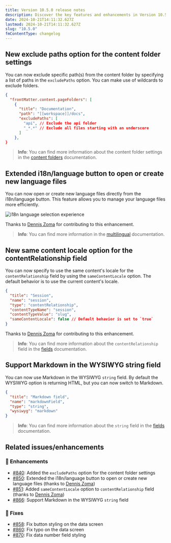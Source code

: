 ```yaml
---
title: Version 10.5.0 release notes
description: Discover the key features and enhancements in Version 10.5.0, including new options for content management and improved language file handling.
date: 2024-10-21T14:11:32.627Z
lastmod: 2024-10-21T14:11:32.627Z
slug: "10.5.0"
fmContentType: changelog
---
```


## New exclude paths option for the content folder settings

You can now exclude specific path(s) from the content folder by specifying a list of paths in the `excludePaths` option. You can make use of wildcards to exclude folders.

```json {{ "title": "Example of the excludePaths option" }}
{
  "frontMatter.content.pageFolders": [
    {
      "title": "Documentation",
      "path": "[[workspace]]/docs",
      "excludePaths": [
        "api", // Exclude the api folder
        "_*.*" // Exclude all files starting with an underscore
      ]
    },
}
```

> **Info**: You can find more information about the content folder settings in the [content folders](/docs/content-creation/content-folders) documentation.

## Extended i18n/language button to open or create new language files

You can now open or create new language files directly from the i18n/language button. This feature allows you to manage your language files more efficiently.

![i18n language selection experience](/releases/v10.5.0/i18n-language-selector.webp)

Thanks to [Dennis Zoma](https://github.com/wottpal) for contributing to this enhancement.

> **Info**: You can find more information in the [multilingual](/docs/content-creation/multilingual) documentation.

## New same content locale option for the contentRelationship field

You can now specify to use the same content's locale for the `contentRelationship` field by using the `sameContentLocale` option. The default behavior is to use the current content's locale.

```json {{ "title": "Example of the sameContentLocale option" }}
{
  "title": "Session",
  "name": "session",
  "type": "contentRelationship",
  "contentTypeName": "session",
  "contentTypeValue": "slug",
  "sameContentLocale": false // Default behavior is set to `true`
}
```

Thanks to [Dennis Zoma](https://github.com/wottpal) for contributing to this enhancement.

> **Info**: You can find more information about the `contentRelationship` field in the [fields](/docs/content-creation/fields#contentrelationship) documentation.

## Support Markdown in the WYSIWYG string field

You can now use Markdown in the WYSIWYG `string` field. By default the WYSIWYG option is returning HTML, but you can now switch to Markdown.

```json {{ "title": "Example of the WYSIWYG string field with Markdown support" }}
{
  "title": "Markdown field",
  "name": "markdownField",
  "type": "string",
  "wysiwyg": "markdown"
}
```

> **Info**: You can find more information about the `string` field in the [fields](/docs/content-creation/fields#string) documentation.

## Related issues/enhancements

### 🎨 Enhancements

- [#840](https://github.com/estruyf/vscode-front-matter/issues/840): Added the `excludePaths` option for the content folder settings
- [#850](https://github.com/estruyf/vscode-front-matter/issues/850): Extended the i18n/language button to open or create new language files (thanks to [Dennis Zoma](https://github.com/wottpal))
- [#851](https://github.com/estruyf/vscode-front-matter/issues/851): Added `sameContentLocale` option to `contentRelationship` field (thanks to [Dennis Zoma](https://github.com/wottpal))
- [#866](https://github.com/estruyf/vscode-front-matter/issues/866): Support Markdown in the WYSIWYG `string` field

### 🐞 Fixes

- [#858](https://github.com/estruyf/vscode-front-matter/issues/858): Fix button styling on the data screen
- [#860](https://github.com/estruyf/vscode-front-matter/issues/860): Fix typo on the data screen
- [#870](https://github.com/estruyf/vscode-front-matter/issues/870): Fix data number field styling
